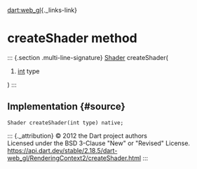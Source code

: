 [dart:web\_gl](../../dart-web_gl/dart-web_gl-library){._links-link}

createShader method
===================

::: {.section .multi-line-signature}
[Shader](../shader-class) createShader(

1.  [int](../../dart-core/int-class) type

)
:::

Implementation {#source}
--------------

``` {.language-dart data-language="dart"}
Shader createShader(int type) native;
```

::: {._attribution}
© 2012 the Dart project authors\
Licensed under the BSD 3-Clause \"New\" or \"Revised\" License.\
<https://api.dart.dev/stable/2.18.5/dart-web_gl/RenderingContext2/createShader.html>
:::
